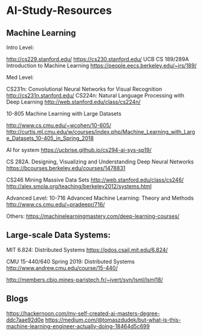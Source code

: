 # AI-Study-Resources

## Machine Learning

Intro Level:


http://cs229.stanford.edu/
https://cs230.stanford.edu/
UCB CS 189/289A Introduction to Machine Learning
https://people.eecs.berkeley.edu/~jrs/189/

Med Level:

CS231n: Convolutional Neural Networks for Visual Recognition
http://cs231n.stanford.edu/
CS224n: Natural Language Processing with Deep Learning
http://web.stanford.edu/class/cs224n/

10-805 Machine Learning with Large Datasets

http://www.cs.cmu.edu/~wcohen/10-605/
http://curtis.ml.cmu.edu/w/courses/index.php/Machine_Learning_with_Large_Datasets_10-405_in_Spring_2018

AI for system
https://ucbrise.github.io/cs294-ai-sys-sp19/

CS 282A. Designing, Visualizing and Understanding Deep Neural Networks
https://bcourses.berkeley.edu/courses/1478831

CS246 Mining Massive Data Sets
http://web.stanford.edu/class/cs246/
http://alex.smola.org/teaching/berkeley2012/systems.html


Advanced Level:
10-716 Advanced Machine Learning: Theory and Methods
http://www.cs.cmu.edu/~pradeepr/716/

Others:
https://machinelearningmastery.com/deep-learning-courses/

## Large-scale Data Systems:

MIT 6.824: Distributed Systems
https://pdos.csail.mit.edu/6.824/

CMU 15-440/640 Spring 2019: Distributed Systems 
http://www.andrew.cmu.edu/course/15-440/

http://members.cbio.mines-paristech.fr/~jvert/svn/lsml/lsml18/


## Blogs
https://hackernoon.com/my-self-created-ai-masters-degree-ddc7aae92d0e
https://medium.com/@tomaszdudek/but-what-is-this-machine-learning-engineer-actually-doing-18464d5c699
